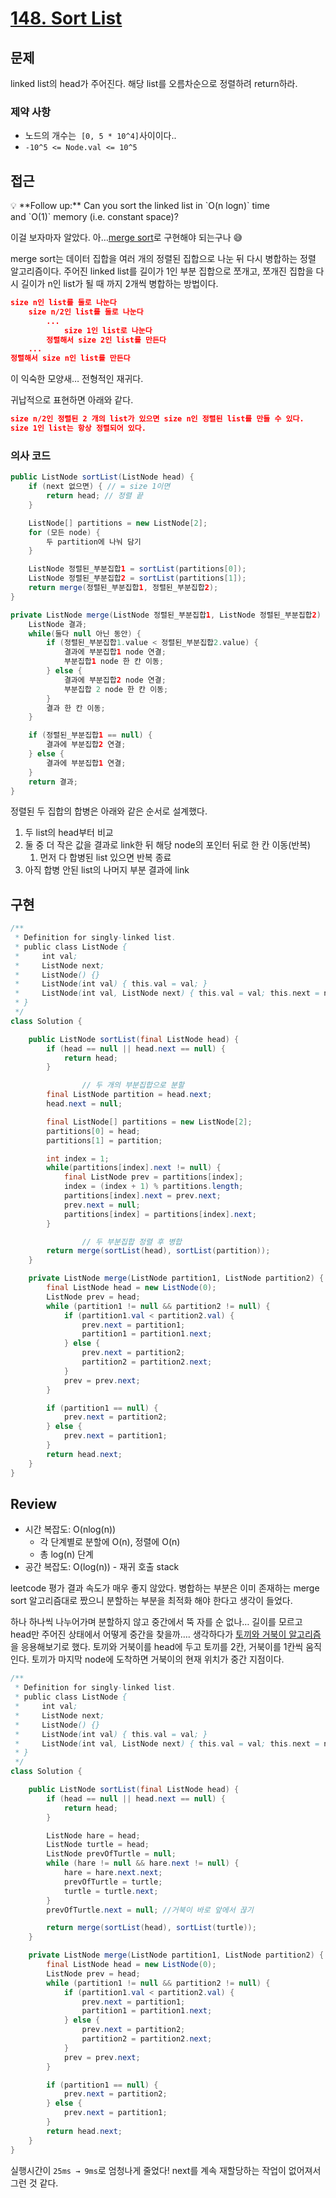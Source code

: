 # **[148. Sort List](https://leetcode.com/problems/sort-list/)**

## 문제

linked list의 head가 주어진다. 해당 list를 오름차순으로 정렬하려 return하라.

### 제약 사항

- 노드의 개수는  `[0, 5 * 10^4]`사이이다..
- `-10^5 <= Node.val <= 10^5`

## 접근

<aside>
💡 **Follow up:** Can you sort the linked list in `O(n logn)` time and `O(1)` memory (i.e. constant space)?

</aside>

이걸 보자마자 알았다. 아…[merge sort](https://github.com/YJGwon/leetcode-top-interview-150/tree/main/0088-merge-sorted-array#%EA%B4%80%EB%A0%A8-%EA%B0%9C%EB%85%90---merge-sort%ED%95%A9%EB%B3%91-%EC%A0%95%EB%A0%AC)로 구현해야 되는구나 😅

merge sort는 데이터 집합을 여러 개의 정렬된 집합으로 나눈 뒤 다시 병합하는 정렬 알고리즘이다.  주어진 linked list를 길이가 1인 부분 집합으로 쪼개고, 쪼개진 집합을 다시 길이가 n인 list가 될 때 까지 2개씩 병합하는 방법이다.

```json
size n인 list를 둘로 나눈다
	size n/2인 list를 둘로 나눈다
		...
			size 1인 list로 나눈다
		정렬해서 size 2인 list를 만든다
	...
정렬해서 size n인 list를 만든다
```

이 익숙한 모양새… 전형적인 재귀다.

귀납적으로 표현하면 아래와 같다.

```json
size n/2인 정렬된 2 개의 list가 있으면 size n인 정렬된 list를 만들 수 있다.
size 1인 list는 항상 정렬되어 있다.
```

### 의사 코드

```java
public ListNode sortList(ListNode head) {
	if (next 없으면) { // = size 1이면
		return head; // 정렬 끝
	}

	ListNode[] partitions = new ListNode[2];
	for (모든 node) {
		두 partition에 나눠 담기
	}

	ListNode 정렬된_부분집합1 = sortList(partitions[0]);
	ListNode 정렬된_부분집합2 = sortList(partitions[1]);
	return merge(정렬된_부분집합1, 정렬된_부분집합2);
}

private ListNode merge(ListNode 정렬된_부분집합1, ListNode 정렬된_부분집합2) {
	ListNode 결과;
	while(둘다 null 아닌 동안) {
		if (정렬된_부분집합1.value < 정렬된_부분집합2.value) {
			결과에 부분집합1 node 연결;
			부분집합1 node 한 칸 이동;
		} else {
			결과에 부분집합2 node 연결;
			부분집합 2 node 한 칸 이동;
		}
		결과 한 칸 이동;
	}

	if (정렬된_부분집합1 == null) {
		결과에 부분집합2 연결;
	} else {
		결과에 부분집합1 연결;
	}
	return 결과;
}
```

정렬된 두 집합의 합병은 아래와 같은 순서로 설계했다.

1. 두 list의 head부터 비교
2. 둘 중 더 작은 값을 결과로 link한 뒤 해당 node의 포인터 뒤로 한 칸 이동(반복)
    1. 먼저 다 합병된 list 있으면 반복 종료
3. 아직 합병 안된 list의 나머지 부분 결과에 link

## 구현

```java
/**
 * Definition for singly-linked list.
 * public class ListNode {
 *     int val;
 *     ListNode next;
 *     ListNode() {}
 *     ListNode(int val) { this.val = val; }
 *     ListNode(int val, ListNode next) { this.val = val; this.next = next; }
 * }
 */
class Solution {

    public ListNode sortList(final ListNode head) {
        if (head == null || head.next == null) {
            return head;
        }

				// 두 개의 부분집합으로 분할
        final ListNode partition = head.next;
        head.next = null;

        final ListNode[] partitions = new ListNode[2];
        partitions[0] = head;
        partitions[1] = partition;

        int index = 1;
        while(partitions[index].next != null) {
            final ListNode prev = partitions[index];
            index = (index + 1) % partitions.length;
            partitions[index].next = prev.next;
            prev.next = null;
            partitions[index] = partitions[index].next;
        }

				// 두 부분집합 정렬 후 병합
        return merge(sortList(head), sortList(partition));
    }

    private ListNode merge(ListNode partition1, ListNode partition2) {
        final ListNode head = new ListNode(0);
        ListNode prev = head;
        while (partition1 != null && partition2 != null) {
            if (partition1.val < partition2.val) {
                prev.next = partition1;
                partition1 = partition1.next;
            } else {
                prev.next = partition2;
                partition2 = partition2.next;
            }
            prev = prev.next;
        }

        if (partition1 == null) {
            prev.next = partition2;
        } else {
            prev.next = partition1;
        }
        return head.next;
    }
}
```

## Review

- 시간 복잡도: O(nlog(n))
    - 각 단계별로 분할에 O(n), 정렬에 O(n)
    - 총 log(n) 단계
- 공간 복잡도: O(log(n)) - 재귀 호출 stack

leetcode 평가 결과 속도가 매우 좋지 않았다. 병합하는 부분은 이미 존재하는 merge sort 알고리즘대로 짰으니 분할하는 부분을 최적화 해야 한다고 생각이 들었다.

하나 하나씩 나누어가며 분할하지 않고 중간에서 뚝 자를 순 없나… 길이를 모르고 head만 주어진 상태에서 어떻게 중간을 찾을까…. 생각하다가 [토끼와 거북이 알고리즘](https://github.com/YJGwon/leetcode-top-interview-150/tree/main/0141-linked-list-cycle#floyds-tortoise-and-hare-%EC%95%8C%EA%B3%A0%EB%A6%AC%EC%A6%98)을 응용해보기로 했다. 토끼와 거북이를 head에 두고 토끼를 2칸, 거북이를 1칸씩 움직인다. 토끼가 마지막 node에 도착하면 거북이의 현재 위치가 중간 지점이다.

```java
/**
 * Definition for singly-linked list.
 * public class ListNode {
 *     int val;
 *     ListNode next;
 *     ListNode() {}
 *     ListNode(int val) { this.val = val; }
 *     ListNode(int val, ListNode next) { this.val = val; this.next = next; }
 * }
 */
class Solution {

    public ListNode sortList(final ListNode head) {
        if (head == null || head.next == null) {
            return head;
        }

        ListNode hare = head;
        ListNode turtle = head;
        ListNode prevOfTurtle = null;
        while (hare != null && hare.next != null) {
            hare = hare.next.next;
            prevOfTurtle = turtle;
            turtle = turtle.next;
        }
        prevOfTurtle.next = null; //거북이 바로 앞에서 끊기

        return merge(sortList(head), sortList(turtle));
    }

    private ListNode merge(ListNode partition1, ListNode partition2) {
        final ListNode head = new ListNode(0);
        ListNode prev = head;
        while (partition1 != null && partition2 != null) {
            if (partition1.val < partition2.val) {
                prev.next = partition1;
                partition1 = partition1.next;
            } else {
                prev.next = partition2;
                partition2 = partition2.next;
            }
            prev = prev.next;
        }

        if (partition1 == null) {
            prev.next = partition2;
        } else {
            prev.next = partition1;
        }
        return head.next;
    }
}
```

실행시간이 `25ms → 9ms`로 엄청나게 줄었다! next를 계속 재할당하는 작업이 없어져서 그런 것 같다.
